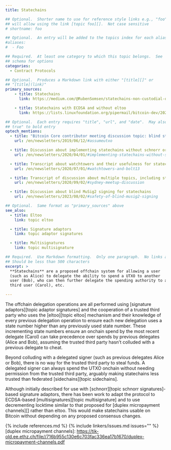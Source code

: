 ```yaml
---
title: Statechains

## Optional.  Shorter name to use for reference style links e.g., "foo"
## will allow using the link [topic foo][].  Not case sensitive
# shortname: foo

## Optional.  An entry will be added to the topics index for each alias
#aliases:
#  - Foo

## Required.  At least one category to which this topic belongs.  See
## schema for options
categories:
  - Contract Protocols

## Optional.  Produces a Markdown link with either "[title][]" or
## "[title](link)"
primary_sources:
    - title: Statechains
      link: https://medium.com/@RubenSomsen/statechains-non-custodial-off-chain-bitcoin-transfer-1ae4845a4a39

    - title: Statechains with ECDSA and without eltoo
      link: https://lists.linuxfoundation.org/pipermail/bitcoin-dev/2020-March/017714.html

## Optional.  Each entry requires "title", "url", and "date".  May also use "feature:
## true" to bold entry
optech_mentions:
  - title: "Bitcoin Core contributor meeting discussion topic: blind statechains"
    url: /en/newsletters/2019/06/12/#assumeutxo

  - title: Discussion about implementing statechains without schnorr or eltoo
    url: /en/newsletters/2020/04/01/#implementing-statechains-without-schnorr-or-eltoo

  - title: Transcript about watchtowers and their usefulness for statechains
    url: /en/newsletters/2020/07/01/#watchtowers-and-bolt13

  - title: Transcript of discussion about multiple topics, including statechains
    url: /en/newsletters/2020/09/02/#sydney-meetup-discussion

  - title: Discussion about blind MuSig2 signing for statechains
    url: /en/newsletters/2023/08/02/#safety-of-blind-musig2-signing

## Optional.  Same format as "primary_sources" above
see_also:
  - title: Eltoo
    link: topic eltoo

  - title: Signature adaptors
    link: topic adaptor signatures

  - title: Multisignatures
    link: topic multisignature

## Required.  Use Markdown formatting.  Only one paragraph.  No links allowed.
## Should be less than 500 characters
excerpt: >
  **Statechains** are a proposed offchain system for allowing a user
  (such as Alice) to delegate the ability to spend a UTXO to another
  user (Bob), who can then further delegate the spending authority to a
  third user (Carol), etc.

---
```


The offchain delegation operations are all performed using [signature
adaptors][topic adaptor signatures] and the cooperation of a trusted
third party who uses the [eltoo][topic eltoo] mechanism and their
knowledge of every previous delegation operation to ensure each
new delegation uses a state number higher than any previously used
state number.  These incrementing state numbers ensure an onchain spend by
the most recent delegate (Carol) can take precedence over spends by
previous delegates (Alice and Bob), assuming the trusted third party
hasn’t colluded with a previous delegate to cheat.

Beyond colluding with a delegated signer (such as previous delegates
Alice or Bob), there is no way for the trusted third party to steal
funds.  A delegated signer
can always spend the UTXO onchain without needing permission from the
trusted third party, arguably making statechains less trusted than
federated [sidechains][topic sidechains].

Although initially described for use with [schnorr][topic schnorr
signatures]-based signature adaptors, there has been work to adapt the
protocol to ECDSA-based [multisignatures][topic multisignature] and to
use decrementing locktime similar to that proposed for [duplex
micropayment channels][] rather than eltoo.  This would make statechains
usable on Bitcoin without depending on any proposed consensus changes.

{% include references.md %}
{% include linkers/issues.md issues="" %}
[duplex micropayment channels]: https://tik-old.ee.ethz.ch/file//716b955c130e6c703fac336ea17b1670/duplex-micropayment-channels.pdf
